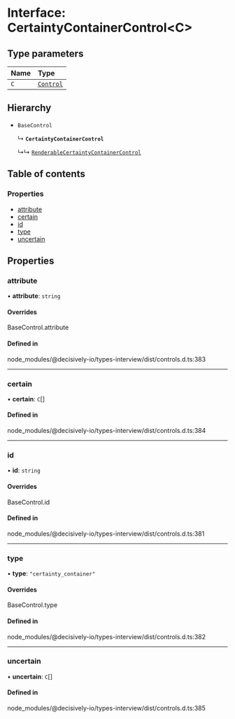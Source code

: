 # Interface: CertaintyContainerControl<C\>

## Type parameters

| Name | Type |
| :------ | :------ |
| `C` | [`Control`](../wiki/Exports#control) |

## Hierarchy

- `BaseControl`

  ↳ **`CertaintyContainerControl`**

  ↳↳ [`RenderableCertaintyContainerControl`](../wiki/RenderableCertaintyContainerControl)

## Table of contents

### Properties

- [attribute](../wiki/CertaintyContainerControl#attribute)
- [certain](../wiki/CertaintyContainerControl#certain)
- [id](../wiki/CertaintyContainerControl#id)
- [type](../wiki/CertaintyContainerControl#type)
- [uncertain](../wiki/CertaintyContainerControl#uncertain)

## Properties

### attribute

• **attribute**: `string`

#### Overrides

BaseControl.attribute

#### Defined in

node_modules/@decisively-io/types-interview/dist/controls.d.ts:383

___

### certain

• **certain**: `C`[]

#### Defined in

node_modules/@decisively-io/types-interview/dist/controls.d.ts:384

___

### id

• **id**: `string`

#### Overrides

BaseControl.id

#### Defined in

node_modules/@decisively-io/types-interview/dist/controls.d.ts:381

___

### type

• **type**: ``"certainty_container"``

#### Overrides

BaseControl.type

#### Defined in

node_modules/@decisively-io/types-interview/dist/controls.d.ts:382

___

### uncertain

• **uncertain**: `C`[]

#### Defined in

node_modules/@decisively-io/types-interview/dist/controls.d.ts:385
